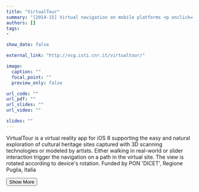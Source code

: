```yaml
---
title: "VirtualTour"
summary: "[2014-15] Virtual navigation on mobile platforms <p onclick='this.style.display=\"block\"; event.preventDefault();' style='overflow: hidden; display: -webkit-box; -webkit-line-clamp: 3; -webkit-box-orient: vertical;'>VirtualTour is a virtual reality app for iOS 8 supporting the easy and natural exploration of cultural heritage sites captured with 3D scanning technologies or modeled by artists. Either walking in real-world or slider interaction trigger the navigation on a path in the virtual site. The view is rotated according to device's rotation. Funded by PON 'DICET', Regione Puglia, Italia</p>"
authors: []
tags: 
- 

show_date: false

external_link: "http://vcg.isti.cnr.it/virtualtour/"

image:
  caption: ""
  focal_point: ""
  preview_only: false

url_code: ""
url_pdf: ""
url_slides: ""
url_video: ""

slides: ""
---
```

<p>VirtualTour is a virtual reality app for iOS 8 supporting the easy and natural exploration of cultural heritage sites captured with 3D scanning technologies or modeled by artists. Either walking in real-world or slider interaction trigger the navigation on a path in the virtual site. The view is rotated according to device's rotation. Funded by PON 'DICET', Regione Puglia, Italia</p>
<button onclick="console.log('a')">Show More</button>
